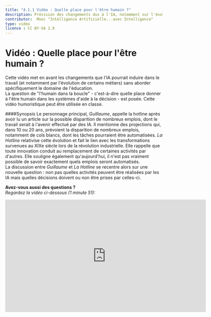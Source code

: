 ```yaml
---
title: "4.1.1 Vidéo : Quelle place pour l'être humain ?"
description: Prévision des changements dus à l'IA, notamment sur l'évolution du travail.
contributor:  Mooc "Intelligence Artificielle...avec Intelligence"
type: video
licence : CC BY-SA 2.0
---
```

# Vidéo : Quelle place pour l'être humain ?

Cette vidéo met en avant les changements que l'IA pourrait induire dans le travail (et notamment par l'évolution de certains métiers) sans aborder spécifiquement le domaine de l'éducation.  
La question de "l'humain dans la boucle" - c'est-à-dire quelle place donner à l'être humain dans les systèmes d'aide à la décision - est posée.
Cette vidéo humoristique peut être utilisée en classe.  

####Synopsis
Le personnage principal, _Guillaume_, appelle la hotline après avoir lu un article sur la possible disparition de nombreux emplois, dont le travail serait à l'avenir effectué par des IA. Il mentionne des projections qui, dans 10 ou 20 ans, prévoient la disparition de nombreux emplois, notamment de cols blancs, dont les tâches pourraient être automatisées. _La Hotline_ relativise cette évolution et fait le lien avec les transformations survenues au XIXe siècle lors de la révolution industrielle. Elle rappelle que toute innovation conduit au remplacement de certaines activités par d'autres. Elle souligne également qu'aujourd'hui, il n'est pas vraiment possible de savoir exactement quels emplois seront automatisés.  
La discussion entre _Guillaume_ et _La Hotline_ se recentre alors sur une nouvelle question : non pas quelles activités peuvent être réalisées par les IA mais quelles décisions doivent ou non être prises par celles-ci.


**Avez-vous aussi des questions ?**  
_Regardez la vidéo ci-dessous (1 minute 51):_

<center><iframe width="640" height="360" src="https://www.youtube.com/embed/CpS2_IsY2EI?rel=0&showinfo=0&cc_load_policy=1&hl=en&modestbranding=1" frameborder="0" allowfullscreen></iframe></center>
